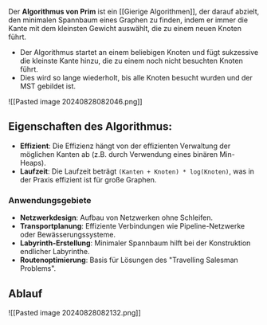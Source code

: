 Der **Algorithmus von Prim** ist ein [[Gierige Algorithmen]], der darauf abzielt, den minimalen Spannbaum eines Graphen zu finden, indem er immer die Kante mit dem kleinsten Gewicht auswählt, die zu einem neuen Knoten führt. 

- Der Algorithmus startet an einem beliebigen Knoten und fügt sukzessive die kleinste Kante hinzu, die zu einem noch nicht besuchten Knoten führt.
- Dies wird so lange wiederholt, bis alle Knoten besucht wurden und der MST gebildet ist.

![[Pasted image 20240828082046.png]]

## Eigenschaften des Algorithmus:

- **Effizient**: Die Effizienz hängt von der effizienten Verwaltung der möglichen Kanten ab (z.B. durch Verwendung eines binären Min-Heaps).
- **Laufzeit**: Die Laufzeit beträgt `(Kanten + Knoten) * log(Knoten)`, was in der Praxis effizient ist für große Graphen.

### Anwendungsgebiete

- **Netzwerkdesign**: Aufbau von Netzwerken ohne Schleifen.
- **Transportplanung**: Effiziente Verbindungen wie Pipeline-Netzwerke oder Bewässerungssysteme.
- **Labyrinth-Erstellung**: Minimaler Spannbaum hilft bei der Konstruktion endlicher Labyrinthe.
- **Routenoptimierung**: Basis für Lösungen des "Travelling Salesman Problems".

## Ablauf
![[Pasted image 20240828082132.png]]
